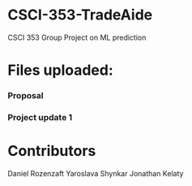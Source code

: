 # CSCI-353-TradeAide
CSCI 353 Group Project on ML prediction

# Files uploaded:
### Proposal
### Project update 1

# Contributors
Daniel Rozenzaft
Yaroslava Shynkar
Jonathan Kelaty
